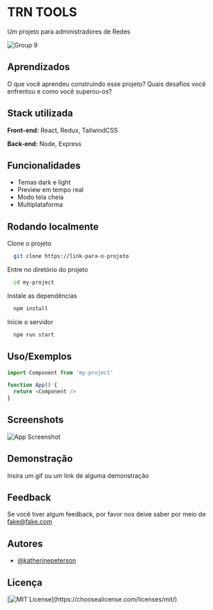 
# TRN TOOLS

Um projeto para administradores de Redes 



![Group 9](https://user-images.githubusercontent.com/68368843/173259283-ebf4b637-c26c-4a65-a87e-535419ae3dc4.png)


## Aprendizados

O que você aprendeu construindo esse projeto? Quais desafios você enfrentou e como você superou-os?


## Stack utilizada

**Front-end:** React, Redux, TailwindCSS

**Back-end:** Node, Express


## Funcionalidades

- Temas dark e light
- Preview em tempo real
- Modo tela cheia
- Multiplataforma


## Rodando localmente

Clone o projeto

```bash
  git clone https://link-para-o-projeto
```

Entre no diretório do projeto

```bash
  cd my-project
```

Instale as dependências

```bash
  npm install
```

Inicie o servidor

```bash
  npm run start
```


## Uso/Exemplos

```javascript
import Component from 'my-project'

function App() {
  return <Component />
}
```


## Screenshots

![App Screenshot](https://via.placeholder.com/468x300?text=App+Screenshot+Here)


## Demonstração

Insira um gif ou um link de alguma demonstração


## Feedback

Se você tiver algum feedback, por favor nos deixe saber por meio de fake@fake.com


## Autores

- [@katherinepeterson](https://www.github.com/octokatherine)


## Licença

[![MIT License](https://img.shields.io/apm/l/atomic-design-ui.svg?)](https://choosealicense.com/licenses/mit/)
